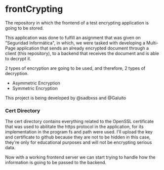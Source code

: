 # frontCrypting
The repository in which the frontend of a test encrypting application is going to be stored.

This application was done to fulfill an asignment that was given on "Seguridad Informática", in which, we were tasked with developing a Multi-Page application that sends an already encrypted document through a client (this repository), to a backend that receives the document and is able to decrypt it.

2 types of encryption are going to be used, and therefore, 2 types of decryption.
* Asymmetric Encryption
* Symmetric Encryption

This project is being developed by @sadbxss and @Galuito 

### Cert Directory
The cert directory contains everything related to the OpenSSL certificate that was used to abilitate the https protocol in the application, for its implementation in the program fs and path were used.
I'll upload the key and certificate to github because they are not to be hidden in this case, they're only for educational purposes and will not be encrypting serious data.


Now with a working frontend server we can start trying to handle how the information is going to be passed to the backend.